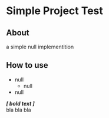 # Simple Project Test


## About

a simple null implementition


## How to use

* null
  - null
* null

***[ bold text ]*** <br /> 
bla bla bla
